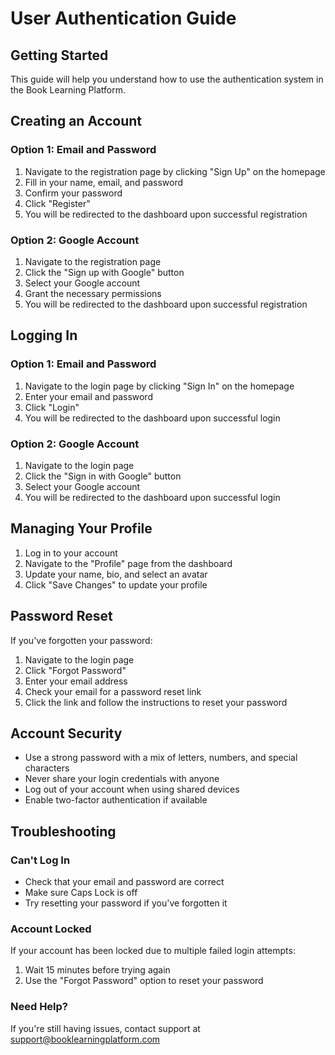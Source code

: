 # User Authentication Guide

## Getting Started

This guide will help you understand how to use the authentication system in the Book Learning Platform.

## Creating an Account

### Option 1: Email and Password

1. Navigate to the registration page by clicking "Sign Up" on the homepage
2. Fill in your name, email, and password
3. Confirm your password
4. Click "Register"
5. You will be redirected to the dashboard upon successful registration

### Option 2: Google Account

1. Navigate to the registration page
2. Click the "Sign up with Google" button
3. Select your Google account
4. Grant the necessary permissions
5. You will be redirected to the dashboard upon successful registration

## Logging In

### Option 1: Email and Password

1. Navigate to the login page by clicking "Sign In" on the homepage
2. Enter your email and password
3. Click "Login"
4. You will be redirected to the dashboard upon successful login

### Option 2: Google Account

1. Navigate to the login page
2. Click the "Sign in with Google" button
3. Select your Google account
4. You will be redirected to the dashboard upon successful login

## Managing Your Profile

1. Log in to your account
2. Navigate to the "Profile" page from the dashboard
3. Update your name, bio, and select an avatar
4. Click "Save Changes" to update your profile

## Password Reset

If you've forgotten your password:

1. Navigate to the login page
2. Click "Forgot Password"
3. Enter your email address
4. Check your email for a password reset link
5. Click the link and follow the instructions to reset your password

## Account Security

- Use a strong password with a mix of letters, numbers, and special characters
- Never share your login credentials with anyone
- Log out of your account when using shared devices
- Enable two-factor authentication if available

## Troubleshooting

### Can't Log In

- Check that your email and password are correct
- Make sure Caps Lock is off
- Try resetting your password if you've forgotten it

### Account Locked

If your account has been locked due to multiple failed login attempts:

1. Wait 15 minutes before trying again
2. Use the "Forgot Password" option to reset your password

### Need Help?

If you're still having issues, contact support at support@booklearningplatform.com 